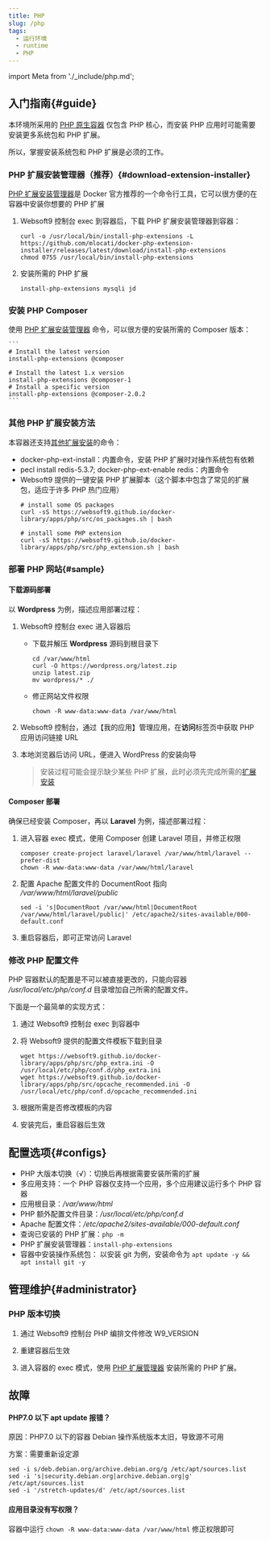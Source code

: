 ```yaml
---
title: PHP
slug: /php
tags:
  - 运行环境
  - runtime
  - PHP
---
```


import Meta from './_include/php.md';

<Meta name="meta" />

## 入门指南{#guide}

本环境所采用的 [PHP 原生容器](https://hub.docker.com/_/php) 仅包含 PHP 核心，而安装 PHP 应用时可能需要安装更多系统包和 PHP 扩展。  

所以，掌握安装系统包和 PHP 扩展是必须的工作。  

### PHP 扩展安装管理器（推荐）{#download-extension-installer}

[PHP 扩展安装管理器](https://github.com/mlocati/docker-php-extension-installer)是 Docker 官方推荐的一个命令行工具，它可以很方便的在容器中安装你想要的 PHP 扩展

1. Websoft9 控制台 exec 到容器后，下载 PHP 扩展安装管理器到容器：
    ```
    curl -o /usr/local/bin/install-php-extensions -L https://github.com/mlocati/docker-php-extension-installer/releases/latest/download/install-php-extensions
    chmod 0755 /usr/local/bin/install-php-extensions
    ```

2. 安装所需的 PHP 扩展
   ```
   install-php-extensions mysqli jd
   ```

### 安装 PHP Composer

使用 [PHP 扩展安装管理器](#download-extension-installer) 命令，可以很方便的安装所需的 Composer 版本：

    ```
    # Install the latest version
    install-php-extensions @composer

    # Install the latest 1.x version
    install-php-extensions @composer-1
    # Install a specific version
    install-php-extensions @composer-2.0.2
    ```
   

### 其他 PHP 扩展安装方法

本容器还支持[其他扩展安装](https://hub.docker.com/_/php)的命令：

- docker-php-ext-install：内置命令，安装 PHP 扩展时对操作系统包有依赖
- pecl install redis-5.3.7; docker-php-ext-enable redis：内置命令
- Websoft9 提供的一键安装 PHP 扩展脚本（这个脚本中包含了常见的扩展包，适应于许多 PHP 热门应用）
   ```
   # install some OS packages
   curl -sS https://websoft9.github.io/docker-library/apps/php/src/os_packages.sh | bash

   # install some PHP extension
   curl -sS https://websoft9.github.io/docker-library/apps/php/src/php_extension.sh | bash
   ```


### 部署 PHP 网站{#sample}

#### 下载源码部署

以 **Wordpress** 为例，描述应用部署过程：

1. Websoft9 控制台 exec 进入容器后

    - 下载并解压 **Wordpress** 源码到根目录下
      ```
      cd /var/www/html 
      curl -O https://wordpress.org/latest.zip
      unzip latest.zip
      mv wordpress/* ./
      ```
    
    - 修正网站文件权限
      ```
      chown -R www-data:www-data /var/www/html
      ```

2. Websoft9 控制台，通过【我的应用】管理应用，在**访问**标签页中获取 PHP 应用访问链接 URL


3. 本地浏览器后访问 URL，便进入 WordPress 的安装向导

   > 安装过程可能会提示缺少某些 PHP 扩展，此时必须先完成所需的[扩展安装](#download-extension-installer)

#### Composer 部署

确保已经安装 Composer，再以 **Laravel** 为例，描述部署过程：

1. 进入容器 exec 模式，使用 Composer 创建 Laravel 项目，并修正权限

    ```
    composer create-project laravel/laravel /var/www/html/laravel --prefer-dist
    chown -R www-data:www-data /var/www/html/laravel
    ```

2. 配置 Apache 配置文件的 DocumentRoot 指向 */var/www/html/laravel/public*

    ```
    sed -i 's|DocumentRoot /var/www/html|DocumentRoot /var/www/html/laravel/public|' /etc/apache2/sites-available/000-default.conf
    ```

3. 重启容器后，即可正常访问 Laravel


### 修改 PHP 配置文件

PHP 容器默认的配置是不可以被直接更改的，只能向容器 */usr/local/etc/php/conf.d* 目录增加自己所需的配置文件。  

下面是一个最简单的实现方式：

1. 通过 Websoft9 控制台 exec 到容器中

2. 将 Websoft9 提供的配置文件模板下载到目录
    ```
    wget https://websoft9.github.io/docker-library/apps/php/src/php_extra.ini -O /usr/local/etc/php/conf.d/php_extra.ini
    wget https://websoft9.github.io/docker-library/apps/php/src/opcache_recommended.ini -O /usr/local/etc/php/conf.d/opcache_recommended.ini
    ```

3. 根据所需是否修改模板的内容

4. 安装完后，重启容器后生效


## 配置选项{#configs}

- PHP 大版本切换（√）：切换后再根据需要安装所需的扩展
- 多应用支持：一个 PHP 容器仅支持一个应用，多个应用建议运行多个 PHP 容器
- 应用根目录：*/var/www/html*
- PHP 额外配置文件目录：*/usr/local/etc/php/conf.d*
- Apache 配置文件：*/etc/apache2/sites-available/000-default.conf* 
- 查询已安装的 PHP 扩展：`php -m`
- PHP 扩展安装管理器：`install-php-extensions` 
- 容器中安装操作系统包： 以安装 git 为例，安装命令为 `apt update -y && apt install git -y`

## 管理维护{#administrator}

### PHP 版本切换

1. 通过 Websoft9 控制台 PHP 编排文件修改 W9_VERSION

2. 重建容器后生效

3. 进入容器的 exec 模式，使用 [PHP 扩展管理器](#download-extension-installer) 安装所需的 PHP 扩展。  

## 故障

#### PHP7.0 以下 **apt update** 报错？

原因：PHP7.0 以下的容器 Debian 操作系统版本太旧，导致源不可用   

方案：需要重新设定源  

  ```
  sed -i s/deb.debian.org/archive.debian.org/g /etc/apt/sources.list
  sed -i 's|security.debian.org|archive.debian.org|g' /etc/apt/sources.list
  sed -i '/stretch-updates/d' /etc/apt/sources.list
  ```

#### 应用目录没有写权限？

容器中运行 `chown -R www-data:www-data /var/www/html` 修正权限即可